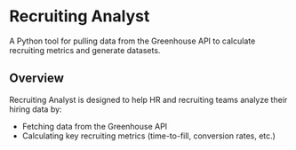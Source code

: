 # Recruiting Analyst

A Python tool for pulling data from the Greenhouse API to calculate recruiting metrics and generate datasets.

## Overview

Recruiting Analyst is designed to help HR and recruiting teams analyze their hiring data by:
- Fetching data from the Greenhouse API
- Calculating key recruiting metrics (time-to-fill, conversion rates, etc.)